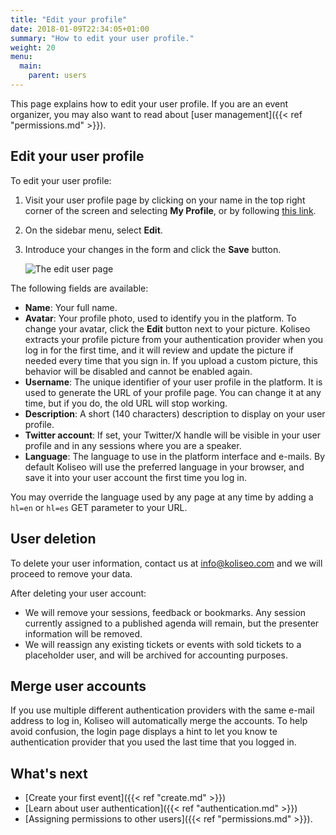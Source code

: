 ```yaml
---
title: "Edit your profile"
date: 2018-01-09T22:34:05+01:00
summary: "How to edit your user profile."
weight: 20
menu:
  main:
    parent: users
---
```


This page explains how to edit your user profile. If you are an event organizer, you may also want to read about [user management]({{< ref "permissions.md" >}}).

## Edit your user profile

To edit your user profile:

1. Visit your user profile page by clicking on your name in the top right corner of the screen and selecting **My Profile**, or by following [this link](https://koliseo.com/me).
2. On the sidebar menu, select **Edit**.
3. Introduce your changes in the form and click the **Save** button.

   ![The edit user page](/img/screenshots/users/user-edit.avif)

The following fields are available:

- **Name**: Your full name.
- **Avatar**: Your profile photo, used to identify you in the platform. To change your avatar, click the **Edit** button next to your picture. Koliseo extracts your profile picture from your authentication provider when you log in for the first time, and it will review and update the picture if needed every time that you sign in. If you upload a custom picture, this behavior will be disabled and cannot be enabled again.
- **Username**: The unique identifier of your user profile in the platform. It is used to generate the URL of your profile page. You can change it at any time, but if you do, the old URL will stop working.
- **Description**: A short (140 characters) description to display on your user profile.
- **Twitter account**: If set, your Twitter/X handle will be visible in your user profile and in any sessions where you are a speaker.
- **Language**: The language to use in the platform interface and e-mails. By default Koliseo will use the preferred language in your browser, and save it into your user account the first time you log in.

You may override the language used by any page at any time by adding a `hl=en` or `hl=es` GET parameter to your URL.

## User deletion

To delete your user information, contact us at <a href="mailto:info@koliseo.com">info@koliseo.com</a> and we will proceed to remove your data.

After deleting your user account:

- We will remove your sessions, feedback or bookmarks. Any session currently assigned to a published agenda will remain, but the presenter information will be removed.
- We will reassign any existing tickets or events with sold tickets to a placeholder user, and will be archived for accounting purposes.

## Merge user accounts

If you use multiple different authentication providers with the same e-mail address to log in, Koliseo will automatically merge the accounts. To help avoid confusion, the login page displays a hint to let you know te authentication provider that you used the last time that you logged in.

## What's next

- [Create your first event]({{< ref "create.md" >}})
- [Learn about user authentication]({{< ref "authentication.md" >}})
- [Assigning permissions to other users]({{< ref "permissions.md" >}}).
